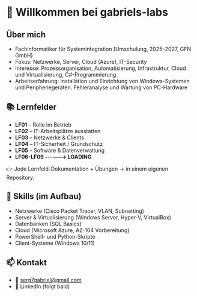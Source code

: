 # 👋 Willkommen bei gabriels-labs

## Über mich
- Fachinformatiker für Systemintegration (Umschulung, 2025–2027, GFN GmbH)  
- Fokus: Netzwerke, Server, Cloud (Azure), IT-Security  
- Interesse: Prozessorganisation, Automatisierung, Infrastruktur, Cloud und Virtualisierung, C#-Programmierung
- Arbeitserfahrung: Installation und Einrichtung von Windows-Systemen und Peripheriegeräten. Fehleranalyse und Wartung von PC-Hardware

## 📚 Lernfelder
- **LF01** – Rolle im Betrieb  
- **LF02** – IT-Arbeitsplätze ausstatten  
- **LF03** – Netzwerke & Clients  
- **LF04** – IT-Sicherheit / Grundschutz  
- **LF05** – Software & Datenverwaltung
- **LF06-LF09 ------> LOADING**

👉 Jede Lernfeld-Dokumentation + Übungen → in einem eigenen Repository.  

## 🔧 Skills (im Aufbau)
- Netzwerke (Cisco Packet Tracer, VLAN, Subnetting)  
- Server & Virtualisierung (Windows Server, Hyper-V, VirtualBox)  
- Datenbanken (SQL Basics)  
- Cloud (Microsoft Azure, AZ-104 Vorbereitung)
- PowerShell- und Python-Skripte
- Client-Systeme (Windows 10/11)

## 📫 Kontakt
- 📧 serg7gabriel@gmail.com
- 🔗 LinkedIn (folgt bald)
